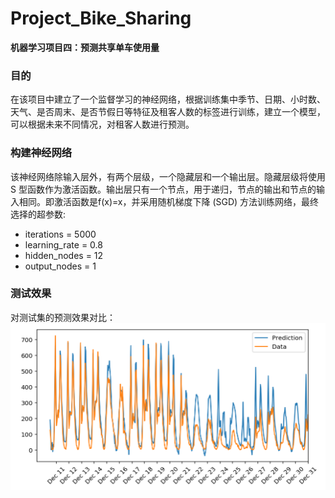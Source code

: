 # Project_Bike_Sharing

**机器学习项目四：预测共享单车使用量**
### 目的
在该项目中建立了一个监督学习的神经网络，根据训练集中季节、日期、小时数、天气、是否周末、是否节假日等特征及租客人数的标签进行训练，建立一个模型，可以根据未来不同情况，对租客人数进行预测。

### 构建神经网络
该神经网络除输入层外，有两个层级，一个隐藏层和一个输出层。隐藏层级将使用 S 型函数作为激活函数。输出层只有一个节点，用于递归，节点的输出和节点的输入相同。即激活函数是f(x)=x，并采用随机梯度下降 (SGD) 方法训练网络，最终选择的超参数:
- iterations = 5000
- learning_rate = 0.8
- hidden_nodes = 12
- output_nodes = 1
### 测试效果
对测试集的预测效果对比：
![](https://github.com/ketra21/Project_Bike_Sharing/blob/master/prediction.png)

